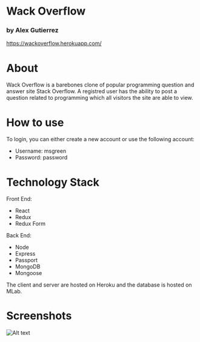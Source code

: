# Wack Overflow

### by Alex Gutierrez

https://wackoverflow.herokuapp.com/

# About

Wack Overflow is a barebones clone of popular programming question and answer site Stack Overflow. A registred user has the ability to post a question related to programming which all visitors the site are able to view.

# How to use

To login, you can either create a new account or use the following account:

- Username: msgreen
- Password: password

# Technology Stack

Front End:

- React
- Redux
- Redux Form

Back End:

- Node
- Express
- Passport
- MongoDB
- Mongoose

The client and server are hosted on Heroku and the database is hosted on MLab.

# Screenshots

![Alt text](/alex-full-stack-project-client/screenshots/1.png)
